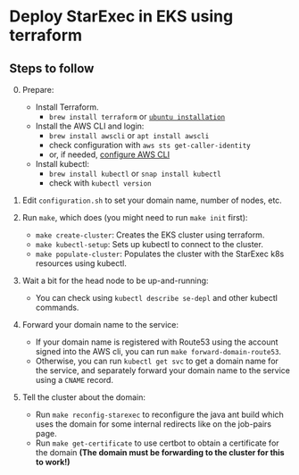 # Deploy StarExec in EKS using terraform

## Steps to follow
0. Prepare:
    - Install Terraform.
        - `brew install terraform` or [`ubuntu installation`](https://askubuntu.com/questions/983351/how-to-install-terraform-in-ubuntu)
    - Install the AWS CLI and login:
        - `brew install awscli` or `apt install awscli`
        - check configuration with `aws sts get-caller-identity`
        - or, if needed, [configure AWS CLI](https://docs.aws.amazon.com/cli/latest/userguide/cli-chap-configure.html)
    - Install kubectl:
        - `brew install kubectl` or `snap install kubectl`
        - check with `kubectl version`

1. Edit `configuration.sh` to set your domain name, number of nodes, etc.
2. Run ```make```, which does (you might need to run `make init` first):
    - ```make create-cluster```: Creates the EKS cluster using terraform.
    - ```make kubectl-setup```: Sets up kubectl to connect to the cluster.
    - ```make populate-cluster```: Populates the cluster with the StarExec k8s resources using kubectl.

3. Wait a bit for the head node to be up-and-running:
    - You can check using ```kubectl describe se-depl``` and other kubectl commands.

4. Forward your domain name to the service:
    - If your domain name is registered with Route53 using the account signed into the AWS cli, you can run ```make forward-domain-route53```.
    - Otherwise, you can run ```kubectl get svc```
    to get a domain name for the service, and separately
    forward your domain name to the service using a `CNAME` record.
5. Tell the cluster about the domain:
    - Run ```make reconfig-starexec``` to reconfigure the java ant build which uses the domain for some internal redirects like on the job-pairs page.
    - Run ```make get-certificate``` to use certbot to obtain a certificate for the domain **(The domain must be forwarding to the cluster for this to work!)**
